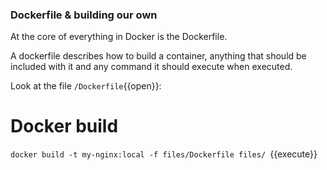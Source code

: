 ### Dockerfile & building our own

At the core of everything in Docker is the Dockerfile.

A dockerfile describes how to build a container, anything that should be included with it and any command it should execute when executed.

Look at the file `/Dockerfile`{{open}}:


# Docker build

`docker build -t my-nginx:local -f files/Dockerfile files/ `{{execute}}
